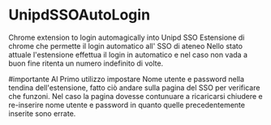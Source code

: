 # UnipdSSOAutoLogin
Chrome extension to login automagically into Unipd SSO
 Estensione di chrome che permette il login automatico all' SSO di ateneo
 Nello stato attuale l'estensione effettua il login in automatico e nel caso non vada a buon fine ritenta un numero indefinito di volte.
 
#importante
Al Primo utilizzo impostare Nome utente e password nella tendina dell'estensione, fatto ciò andare sulla pagina del SSO per verificare che funzoni.
Nel caso la pagina dovesse contunuare a ricaricarsi chiudere e re-inserire nome utente e password in quanto quelle precedentemente inserite sono errate.
